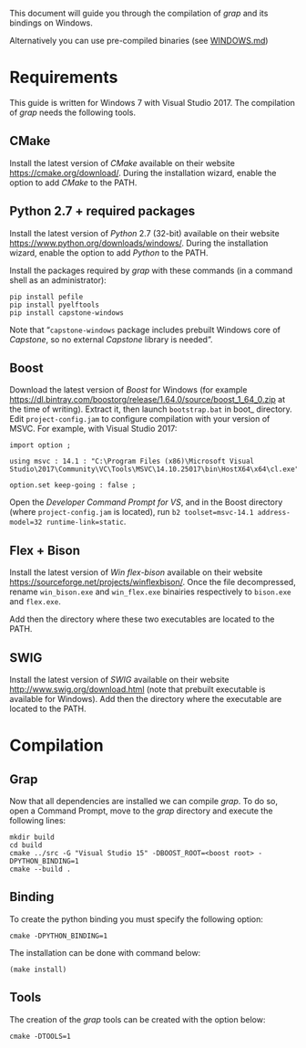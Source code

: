 This document will guide you through the compilation of *grap* and its bindings on Windows.

Alternatively you can use pre-compiled binaries (see [WINDOWS.md](../WINDOWS.md))

# Requirements
This guide is written for Windows 7 with Visual Studio 2017.
The compilation of *grap* needs the following tools.

## CMake

Install the latest version of *CMake* available on their website https://cmake.org/download/. During the installation wizard, enable the option to add *CMake* to the PATH.

## Python 2.7 + required packages

Install the latest version of *Python* 2.7 (32-bit) available on their website https://www.python.org/downloads/windows/. During the installation wizard, enable the option to add *Python* to the PATH.

Install the packages required by *grap* with these commands (in a command shell as an administrator):
```
pip install pefile
pip install pyelftools
pip install capstone-windows
```
Note that “`capstone-windows` package includes prebuilt Windows core of *Capstone*, so no external *Capstone* library is needed”.

## Boost

Download the latest version of *Boost* for Windows (for example https://dl.bintray.com/boostorg/release/1.64.0/source/boost_1_64_0.zip at the time of writing).
Extract it, then launch `bootstrap.bat` in boot_<version> directory.
Edit `project-config.jam` to configure compilation with your version of MSVC. For example, with Visual Studio 2017:
```
import option ;

using msvc : 14.1 : "C:\Program Files (x86)\Microsoft Visual Studio\2017\Community\VC\Tools\MSVC\14.10.25017\bin\HostX64\x64\cl.exe";

option.set keep-going : false ;
```
Open the *Developer Command Prompt for VS*, and in the Boost directory (where `project-config.jam` is located), run `b2 toolset=msvc-14.1 address-model=32 runtime-link=static`.

## Flex + Bison
Install the latest version of *Win flex-bison* available on their website https://sourceforge.net/projects/winflexbison/. Once the file decompressed, rename `win_bison.exe` and `win_flex.exe` binairies respectively to `bison.exe` and `flex.exe`.

Add then the directory where these two executables are located to the PATH.

## SWIG
Install the latest version of *SWIG* available on their website http://www.swig.org/download.html (note that prebuilt executable is available for Windows).
Add then the directory where the executable are located to the PATH.

# Compilation
## Grap

Now that all dependencies are installed we can compile *grap*. To do so, open a Command Prompt, move to the *grap* directory and execute the following lines:

```
mkdir build
cd build
cmake ../src -G "Visual Studio 15" -DBOOST_ROOT=<boost root> -DPYTHON_BINDING=1
cmake --build .
```


## Binding

To create the python binding you must specify the following option:

```
cmake -DPYTHON_BINDING=1
```

The installation can be done with command below:

```
(make install)
```

## Tools

The creation of the *grap* tools can be created with the option below:

```
cmake -DTOOLS=1
```

